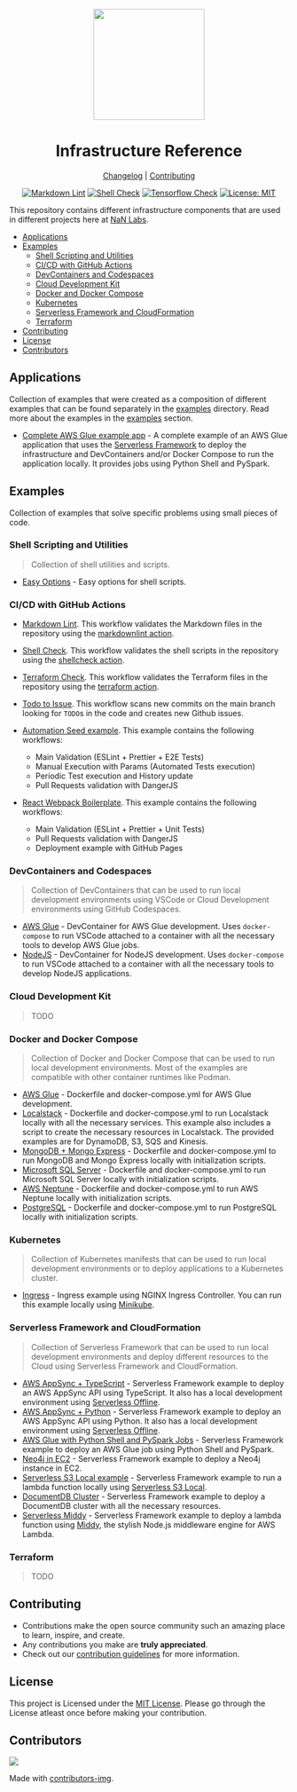 <div align="center">
<p>
    <img
        style="width: 200px"
        width="200"
        src="https://avatars.githubusercontent.com/u/4426989?s=200&v=4"
    >
</p>
<h1>Infrastructure Reference</h1>

[Changelog](#) |
[Contributing](./CONTRIBUTING.md)

</div>
<div align="center">

[![Markdown Lint][markdownlintbadge]][markdownlinturl]
[![Shell Check][shellcheckbadge]][shellcheckurl]
[![Tensorflow Check][tf-checkbadge]][tf-checkurl]
[![License: MIT][licensebadge]][licenseurl]

</div>

This repository contains different infrastructure components that are used in different projects
here at [NaN Labs](https://www.nanlabs.com/).

- [Applications](#applications)
- [Examples](#examples)
  - [Shell Scripting and Utilities](#shell-scripting-and-utilities)
  - [CI/CD with GitHub Actions](#cicd-with-github-actions)
  - [DevContainers and Codespaces](#devcontainers-and-codespaces)
  - [Cloud Development Kit](#cloud-development-kit)
  - [Docker and Docker Compose](#docker-and-docker-compose)
  - [Kubernetes](#kubernetes)
  - [Serverless Framework and CloudFormation](#serverless-framework-and-cloudformation)
  - [Terraform](#terraform)
- [Contributing](#contributing)
- [License](#license)
- [Contributors](#contributors)

## Applications

Collection of examples that were created as a composition of different examples that
can be found separately in the [examples](./examples/) directory.
Read more about the examples in the [examples](#examples) section.

- [Complete AWS Glue example app](./examples/_apps/serverless-glue/) - A complete example of an AWS Glue application that uses the [Serverless Framework](https://www.serverless.com/) to deploy the infrastructure and DevContainers and/or Docker Compose to run the application locally. It provides jobs using Python Shell and PySpark.

## Examples

Collection of examples that solve specific problems using small pieces of code.

### Shell Scripting and Utilities

> Collection of shell utilities and scripts.

- [Easy Options](./examples/scripts/easy-options/) - Easy options for shell scripts.

### CI/CD with GitHub Actions

- [Markdown Lint](./.github/workflows/markdownlint.yml). This workflow validates the Markdown files in the repository using the [markdownlint action](https://github.com/marketplace/actions/markdown-lint).
- [Shell Check](./.github/workflows/shellcheck.yml). This workflow validates the shell scripts in the repository using the [shellcheck action](https://github.com/ludeeus/action-shellcheck).
- [Terraform Check](./.github/workflows/tf-check.yml). This workflow validates the Terraform files in the repository using the [terraform action](https://github.com/dflook/terraform-fmt-check).
- [Todo to Issue](./.github/workflows/todo.yml). This workflow scans new commits on the main branch looking for `TODO`s in the code and creates new Github issues.

- [Automation Seed example](https://github.com/nanlabs/automation-seed/tree/main/.github/workflows). This example contains the following workflows:

  - Main Validation (ESLint + Prettier + E2E Tests)
  - Manual Execution with Params (Automated Tests execution)
  - Periodic Test execution and History update
  - Pull Requests validation with DangerJS

- [React Webpack Boilerplate](https://github.com/nanlabs/react-webpack-boilerplate/tree/main/.github/workflows). This example contains the following workflows:
  - Main Validation (ESLint + Prettier + Unit Tests)
  - Pull Requests validation with DangerJS
  - Deployment example with GitHub Pages

### DevContainers and Codespaces

> Collection of DevContainers that can be used to run local development environments using VSCode
> or Cloud Development environments using GitHub Codespaces.

- [AWS Glue](./examples/devcontainers/glue/) - DevContainer for AWS Glue development. Uses `docker-compose` to run VSCode attached to a container with all the necessary tools to develop AWS Glue jobs.
- [NodeJS](./examples/devcontainers/nodejs/) - DevContainer for NodeJS development. Uses `docker-compose` to run VSCode attached to a container with all the necessary tools to develop NodeJS applications.

### Cloud Development Kit

> TODO

### Docker and Docker Compose

> Collection of Docker and Docker Compose that can be used to run local development environments.
> Most of the examples are compatible with other container runtimes like Podman.

- [AWS Glue](./examples/docker/glue/) - Dockerfile and docker-compose.yml for AWS Glue development.
- [Localstack](./examples/docker/localstack/) - Dockerfile and docker-compose.yml to run Localstack locally with all the necessary services. This example also includes a script to create the necessary resources in Localstack. The provided examples are for DynamoDB, S3, SQS and Kinesis.
- [MongoDB + Mongo Express](./examples/docker/mongodb/) - Dockerfile and docker-compose.yml to run MongoDB and Mongo Express locally with initialization scripts.
- [Microsoft SQL Server](./examples/docker/mssql/) - Dockerfile and docker-compose.yml to run Microsoft SQL Server locally with initialization scripts.
- [AWS Neptune](./examples/docker/neptune/) - Dockerfile and docker-compose.yml to run AWS Neptune locally with initialization scripts.
- [PostgreSQL](./examples/docker/postgres/) - Dockerfile and docker-compose.yml to run PostgreSQL locally with initialization scripts.

### Kubernetes

> Collection of Kubernetes manifests that can be used to run local development environments or
> to deploy applications to a Kubernetes cluster.

- [Ingress](./examples/kubernetes/ingress/) - Ingress example using NGINX Ingress Controller. You can run this example locally using [Minikube](https://minikube.sigs.k8s.io/docs/start/).

### Serverless Framework and CloudFormation

> Collection of Serverless Framework that can be used to run local development environments
> and deploy different resources to the Cloud using Serverless Framework and CloudFormation.

- [AWS AppSync + TypeScript](./examples/serverless/serverless-appsync-nodejs/) - Serverless Framework example to deploy an AWS AppSync API using TypeScript. It also has a local development environment using [Serverless Offline](https://www.serverless.com/plugins/serverless-offline).
- [AWS AppSync + Python](./examples/serverless/serverless-appsync-python/) - Serverless Framework example to deploy an AWS AppSync API using Python. It also has a local development environment using [Serverless Offline](https://www.serverless.com/plugins/serverless-offline).
- [AWS Glue with Python Shell and PySpark Jobs](./examples/serverless/serverless-glue/) - Serverless Framework example to deploy an AWS Glue job using Python Shell and PySpark.
- [Neo4j in EC2](./examples/serverless/serverless-neo4j-ec2/) - Serverless Framework example to deploy a Neo4j instance in EC2.
- [Serverless S3 Local example](./examples/serverless/serverless-s3-local/) - Serverless Framework example to run a lambda function locally using [Serverless S3 Local](https://www.serverless.com/plugins/serverless-s3-local).
- [DocumentDB Cluster](./examples/serverless/serverless-documentdb/) - Serverless Framework example to deploy a DocumentDB cluster with all the necessary resources.
- [Serverless Middy](./examples/serverless/serverless-middy/) - Serverless Framework example to deploy a lambda function using [Middy](https://middy.js.org/), the stylish Node.js middleware engine for AWS Lambda.

### Terraform

> TODO

## Contributing

- Contributions make the open source community such an amazing place to learn, inspire, and create.
- Any contributions you make are **truly appreciated**.
- Check out our [contribution guidelines](./CONTRIBUTING.md) for more information.

## License

This project is Licensed under the [MIT License](./LICENSE). Please go through the License atleast once before making your contribution. </p>

## Contributors

<a href="https://github.com/nanlabs/infra-reference/contributors">
  <img src="https://contrib.rocks/image?repo=nanlabs/infra-reference"/>
</a>

Made with [contributors-img](https://contrib.rocks).

[markdownlintbadge]: https://github.com/nanlabs/infra-reference/actions/workflows/markdownlint.yml/badge.svg
[shellcheckbadge]: https://github.com/nanlabs/infra-reference/actions/workflows/shellcheck.yml/badge.svg
[tf-checkbadge]: https://github.com/nanlabs/infra-reference/actions/workflows/tf-check.yml/badge.svg
[licensebadge]: https://img.shields.io/badge/License-MIT-blue.svg
[markdownlinturl]: https://github.com/nanlabs/infra-reference/actions/workflows/markdownlint.yml
[shellcheckurl]: https://github.com/nanlabs/infra-reference/actions/workflows/shellcheck.yml
[tf-checkurl]: https://github.com/nanlabs/infra-reference/actions/workflows/tf-check.yml
[licenseurl]: https://github.com/nanlabs/infra-reference/blob/main/LICENSE

